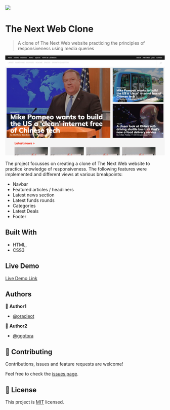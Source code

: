 ![](https://img.shields.io/badge/Microverse-blueviolet)

# The Next Web Clone

> A clone of The Next Web website practicing the principles of responsiveness using media queries

![screenshot](./app_screenshot.png)

The project focusses on creating a clone of The Next Web website to practice knowledge of responsiveness. The following features were implemented and different views at various breakpoints:

- Navbar
- Featured articles / headliners
- Latest news section
- Latest funds rounds
- Categories
- Latest Deals
- Footer


## Built With

- HTML,
- CSS3


## Live Demo

[Live Demo Link](https://raw.githack.com/oracleot/the-next-web-clone/responsive-feature/index.html)


## Authors

👤 **Author1**

- [@oracleot](https://github.com/oracleot)

👤 **Author2**

- [@ggotora](https://github.com/ggotora)


## 🤝 Contributing

Contributions, issues and feature requests are welcome!

Feel free to check the [issues page](issues/).


## 📝 License

This project is [MIT](lic.url) licensed.
